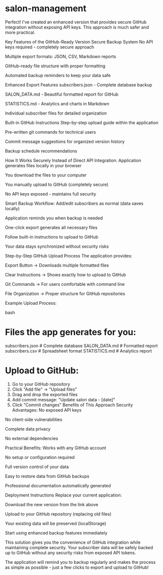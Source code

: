 # salon-management

Perfect! I've created an enhanced version that provides secure GitHub integration without exposing API keys. This approach is much safer and more practical.

Key Features of the GitHub-Ready Version
Secure Backup System
No API keys required - completely secure approach

Multiple export formats: JSON, CSV, Markdown reports

GitHub-ready file structure with proper formatting

Automated backup reminders to keep your data safe

Enhanced Export Features
subscribers.json - Complete database backup

SALON_DATA.md - Beautiful formatted report for GitHub

STATISTICS.md - Analytics and charts in Markdown

Individual subscriber files for detailed organization

Built-in GitHub Instructions
Step-by-step upload guide within the application

Pre-written git commands for technical users

Commit message suggestions for organized version history

Backup schedule recommendations

How It Works Securely
Instead of Direct API Integration:
Application generates files locally in your browser

You download the files to your computer

You manually upload to GitHub (completely secure)

No API keys exposed - maintains full security

Smart Backup Workflow:
Add/edit subscribers as normal (data saves locally)

Application reminds you when backup is needed

One-click export generates all necessary files

Follow built-in instructions to upload to GitHub

Your data stays synchronized without security risks

Step-by-Step GitHub Upload Process
The application provides:

Export Button → Downloads multiple formatted files

Clear Instructions → Shows exactly how to upload to GitHub

Git Commands → For users comfortable with command line

File Organization → Proper structure for GitHub repositories

Example Upload Process:

bash
# Files the app generates for you:
subscribers.json          # Complete database
SALON_DATA.md            # Formatted report  
subscribers.csv          # Spreadsheet format
STATISTICS.md           # Analytics report

# Upload to GitHub:
1. Go to your GitHub repository
2. Click "Add file" → "Upload files"  
3. Drag and drop the exported files
4. Add commit message: "Update salon data - [date]"
5. Click "Commit changes"
Benefits of This Approach
Security Advantages:
No exposed API keys

No client-side vulnerabilities

Complete data privacy

No external dependencies

Practical Benefits:
Works with any GitHub account

No setup or configuration required

Full version control of your data

Easy to restore data from GitHub backups

Professional documentation automatically generated

Deployment Instructions
Replace your current application:

Download the new version from the link above

Upload to your GitHub repository (replacing old files)

Your existing data will be preserved (localStorage)

Start using enhanced backup features immediately

This solution gives you the convenience of GitHub integration while maintaining complete security. Your subscriber data will be safely backed up to GitHub without any security risks from exposed API tokens.

The application will remind you to backup regularly and makes the process as simple as possible - just a few clicks to export and upload to GitHub!
